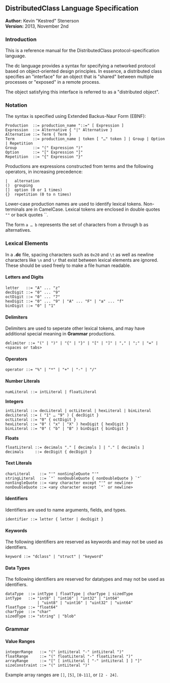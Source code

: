 DistributedClass Language Specification
---------------------------------------
**Author:** Kevin "Kestred" Stenerson  
**Version:** 2013, November 2nd

### Introduction ###
This is a reference manual for the DistributedClass protocol-specification language.

The dc language provides a syntax for specifying a networked protocol based on object-oriented design
principles.  In essence, a distributed class specifies an "interface" for an object that is "shared"
between multiple processes or "exposed" in a remote process.

The object satisfying this interface is referred to as a "distributed object".



### Notation ###
The syntax is specified using Extended Backus-Naur Form (EBNF):

```
Production  ::= production_name "::=" [ Expression ]
Expression  ::= Alternative { "|" Alternative }
Alternative ::= Term { Term }
Term        ::= production_name | token [ "…" token ] | Group | Option | Repetition
Group       ::= "(" Expression ")"
Option      ::= "[" Expression "]"
Repetition  ::= "{" Expression "}"
```

Productions are expressions constructed from terms and the following operators, in increasing precedence:

```
|   alternation
()  grouping
[]  option (0 or 1 times)
{}  repetition (0 to n times)
```

Lower-case production names are used to identify lexical tokens. Non-terminals are in CamelCase.
Lexical tokens are enclosed in double quotes `""` or back quotes ``.

The form `a … b` represents the set of characters from a through b as alternatives.



### Lexical Elements ###
In a **.dc** file, spacing characters such as `0x20` and `\t` as well as newline characters
like `\n` and `\r` that exist between lexical elements are ignored. 
These should be used freely to make a file human readable.

#### Letters and Digits ###
```
letter   ::= "A" ... "z"
decDigit ::= "0" ... "9"
octDigit ::= "0" ... "7"
hexDigit ::= "0" ... "9" | "A" ... "F" | "a" ... "f"
binDigit ::= "0" | "1"
```

#### Delimiters ####
Delimiters are used to seperate other lexical tokens, and may have additional special
meaning in **Grammar** productions.
```
delimiter ::= "(" | ")" | "{" | "}" | "[" | "]" | "," | ";" | "=" | <spaces or tabs>
```

#### Operators ####
```
operator ::= "%" | "*" | "+" | "-" | "/"
```

#### Number Literals ####
```
numLiteral ::= intLiteral | floatLiteral
```

**Integers**
```
intLiteral ::= decLiteral | octLiteral | hexLiteral | binLiteral
decLiteral ::= ( "1" … "9" ) { decDigit }
octLiteral ::= "0" { octDigit }
hexLiteral ::= "0" ( "x" | "X" ) hexDigit { hexDigit }
binLiteral ::= "0" ( "b" | "B" ) binDigit { binDigit }
```

**Floats**
```
floatLiteral ::= decimals "." [ decimals ] | "." [ decimals ]
decimals     ::= decDigit { decDigit }
```

#### Text Literals ####
```
charLiteral    ::= "'" nonSingleQuote "'" 
stringLiteral  ::= `"` nonDoubleQuote { nonDoubleQuote } `"`
nonSingleQuote ::= <any character except "'" or newline>
nonDoubleQuote ::= <any character except `"` or newline>
```

#### Identifiers ####
Identifiers are used to name arguments, fields, and types.
```
identifier ::= letter { letter | decDigit }
```

#### Keywords ####
The following identifiers are reserved as keywords and may not be used as identifiers.
```
keyword ::= "dclass" | "struct" | "keyword"
```

#### Data Types ####
The following identifiers are reserved for datatypes and may not be used as identifiers.
```
dataType  ::= intType | floatType | charType | sizedType
intType   ::= "int8" | "int16" | "int32" | "int64"
              | "uint8" | "uint16" | "uint32" | "uint64"
floatType ::= "float64"
charType  ::= "char"
sizedType ::= "string" | "blob"
```



### Grammar ###

#### Value Ranges ####
```
integerRange   ::= "(" intLiteral "-" intLiteral ")"
floatRange     ::= "(" floatLiteral "-" floatLiteral ")"
arrayRange     ::= "[" [ intLiteral [ "-" intLiteral ] ] "]"
sizeConstraint ::= "(" intLiteral ")"
```

Example array ranges are `[]`, `[5]`, `[0-11]`, or `[2 - 24]`.
